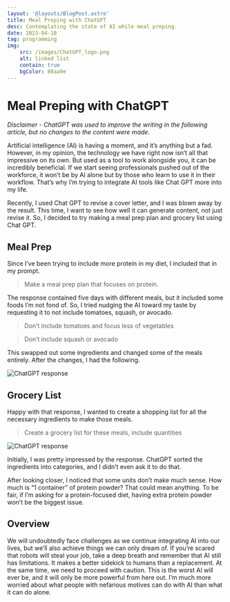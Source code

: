 ```yaml
---
layout: '@layouts/BlogPost.astro'
title: Meal Preping with ChatGPT
desc: Contemplating the state of AI while meal preping.
date: 2023-04-18
tag: programming
img:
    src: /images/ChatGPT_logo.png
    alt: linked list
    contain: true
    bgColor: 80aa9e
---
```


# Meal Preping with ChatGPT

*Disclaimer - ChatGPT was used to improve the writing in the following article, but no changes to the content were made.*

Artificial intelligence (AI) is having a moment, and it’s anything but a fad. However, in my opinion, the technology we have right now isn’t all that impressive on its own. But used as a tool to work alongside you, it can be incredibly beneficial. If we start seeing professionals pushed out of the workforce, it won’t be by AI alone but by those who learn to use it in their workflow. That’s why I’m trying to integrate AI tools like Chat GPT more into my life.

Recently, I used Chat GPT to revise a cover letter, and I was blown away by the result. This time, I want to see how well it can generate content, not just revise it. So, I decided to try making a meal prep plan and grocery list using Chat GPT.

## **Meal Prep**

Since I’ve been trying to include more protein in my diet, I included that in my prompt.

> Make a meal prep plan that focuses on protein.

The response contained five days with different meals, but it included some foods I’m not fond of. So, I tried nudging the AI toward my taste by requesting it to not include tomatoes, squash, or avocado.

> Don’t include tomatoes and focus less of vegetables

> Don’t include squash or avocado

This swapped out some ingredients and changed some of the meals entirely. After the changes, I had the following.

![ChatGPT response](/images/chat_1.png)

## **Grocery List**

Happy with that response, I wanted to create a shopping list for all the necessary ingredients to make those meals.

> Create a grocery list for these meals, include quantities

![ChatGPT response](/images/chat_2.png)

Initially, I was pretty impressed by the response. ChatGPT sorted the ingredients into categories, and I didn’t even ask it to do that.

After looking closer, I noticed that some units don’t make much sense. How much is “1 container” of protein powder? That could mean anything. To be fair, if I’m asking for a protein-focused diet, having extra protein powder won’t be the biggest issue.

## **Overview**

We will undoubtedly face challenges as we continue integrating AI into our lives, but we’ll also achieve things we can only dream of. If you’re scared that robots will steal your job, take a deep breath and remember that AI still has limitations. It makes a better sidekick to humans than a replacement. At the same time, we need to proceed with caution. This is the worst AI will ever be, and it will only be more powerful from here out. I’m much more worried about what people with nefarious motives can do with AI than what it can do alone.